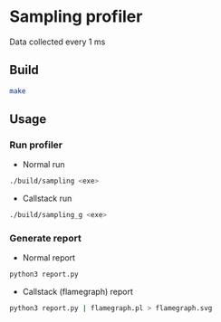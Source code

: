 # Sampling profiler
Data collected every 1 ms
## Build
```bash
make
```
## Usage
### Run profiler
- Normal run
```bash
./build/sampling <exe>
```
- Callstack run
```bash
./build/sampling_g <exe>
```
### Generate report
- Normal report
```bash
python3 report.py
```
- Callstack (flamegraph) report
```bash
python3 report.py | flamegraph.pl > flamegraph.svg
```
